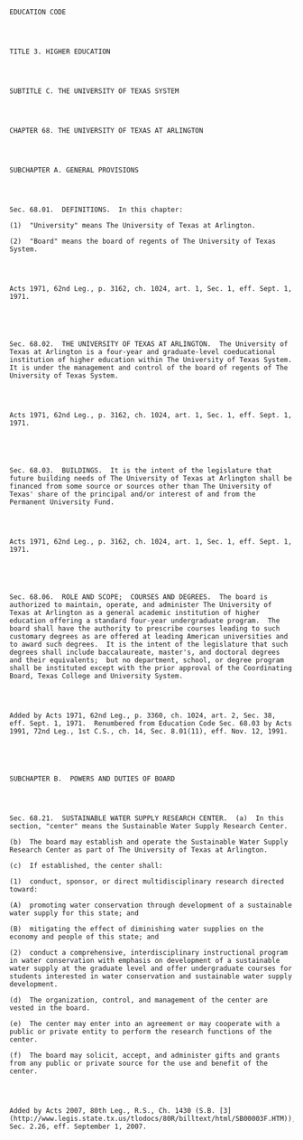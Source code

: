 ﻿
    
    
    	
    					
    
    
    EDUCATION CODE
    
      
    
    
    TITLE 3. HIGHER EDUCATION
    
      
    
    
    SUBTITLE C. THE UNIVERSITY OF TEXAS SYSTEM
    
      
    
    
    CHAPTER 68. THE UNIVERSITY OF TEXAS AT ARLINGTON
    
      
    
    
    SUBCHAPTER A. GENERAL PROVISIONS
    
      
    
    
    Sec. 68.01.  DEFINITIONS.  In this chapter:
    
    (1)  "University" means The University of Texas at Arlington.
    
    (2)  "Board" means the board of regents of The University of Texas System.
    
    
    
    
    Acts 1971, 62nd Leg., p. 3162, ch. 1024, art. 1, Sec. 1, eff. Sept. 1, 1971.
    
    
    
    
    
    Sec. 68.02.  THE UNIVERSITY OF TEXAS AT ARLINGTON.  The University of Texas at Arlington is a four-year and graduate-level coeducational institution of higher education within The University of Texas System.  It is under the management and control of the board of regents of The University of Texas System.
    
    
    
    
    Acts 1971, 62nd Leg., p. 3162, ch. 1024, art. 1, Sec. 1, eff. Sept. 1, 1971.
    
    
    
    
    
    Sec. 68.03.  BUILDINGS.  It is the intent of the legislature that future building needs of The University of Texas at Arlington shall be financed from some source or sources other than The University of Texas' share of the principal and/or interest of and from the Permanent University Fund.
    
    
    
    
    Acts 1971, 62nd Leg., p. 3162, ch. 1024, art. 1, Sec. 1, eff. Sept. 1, 1971.
    
    
    
    
    
    Sec. 68.06.  ROLE AND SCOPE;  COURSES AND DEGREES.  The board is authorized to maintain, operate, and administer The University of Texas at Arlington as a general academic institution of higher education offering a standard four-year undergraduate program.  The board shall have the authority to prescribe courses leading to such customary degrees as are offered at leading American universities and to award such degrees.  It is the intent of the legislature that such degrees shall include baccalaureate, master's, and doctoral degrees and their equivalents;  but no department, school, or degree program shall be instituted except with the prior approval of the Coordinating Board, Texas College and University System.
    
    
    
    
    Added by Acts 1971, 62nd Leg., p. 3360, ch. 1024, art. 2, Sec. 38, eff. Sept. 1, 1971.  Renumbered from Education Code Sec. 68.03 by Acts 1991, 72nd Leg., 1st C.S., ch. 14, Sec. 8.01(11), eff. Nov. 12, 1991.
    
    
    
    
    
    SUBCHAPTER B.  POWERS AND DUTIES OF BOARD
    
      
    
    
    Sec. 68.21.  SUSTAINABLE WATER SUPPLY RESEARCH CENTER.  (a)  In this section, "center" means the Sustainable Water Supply Research Center.
    
    (b)  The board may establish and operate the Sustainable Water Supply Research Center as part of The University of Texas at Arlington.
    
    (c)  If established, the center shall:
    
    (1)  conduct, sponsor, or direct multidisciplinary research directed toward:
    
    (A)  promoting water conservation through development of a sustainable water supply for this state; and
    
    (B)  mitigating the effect of diminishing water supplies on the economy and people of this state; and
    
    (2)  conduct a comprehensive, interdisciplinary instructional program in water conservation with emphasis on development of a sustainable water supply at the graduate level and offer undergraduate courses for students interested in water conservation and sustainable water supply development.
    
    (d)  The organization, control, and management of the center are vested in the board.
    
    (e)  The center may enter into an agreement or may cooperate with a public or private entity to perform the research functions of the center.
    
    (f)  The board may solicit, accept, and administer gifts and grants from any public or private source for the use and benefit of the center.
    
    
    
    
    Added by Acts 2007, 80th Leg., R.S., Ch. 1430 (S.B. [3](http://www.legis.state.tx.us/tlodocs/80R/billtext/html/SB00003F.HTM)), Sec. 2.26, eff. September 1, 2007.
    
    
    
    
    				
